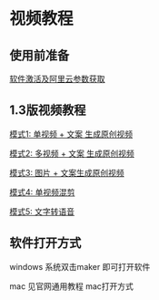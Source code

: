 
# 视频教程


## 使用前准备

[软件激活及阿里云参数获取](https://www.bilibili.com/video/BV1Ea4y1t7r5/)

## 1.3版视频教程
[模式1: 单视频 + 文案 生成原创视频](https://www.bilibili.com/video/BV1fi4y1x7fA/)

[模式2: 多视频 + 文案 生成原创视频](https://www.bilibili.com/video/BV1Pz411q768/)

[模式3: 图片 + 文案生成原创视频](https://www.bilibili.com/video/BV1Ep4y197qg/)

[模式4: 单视频混剪](https://www.bilibili.com/video/BV1Ki4y147CF/)

[模式5: 文字转语音](https://www.bilibili.com/video/BV1Jk4y1k7Hg/)


## 软件打开方式

windows 系统双击maker 即可打开软件

mac 见官网通用教程 mac打开方式